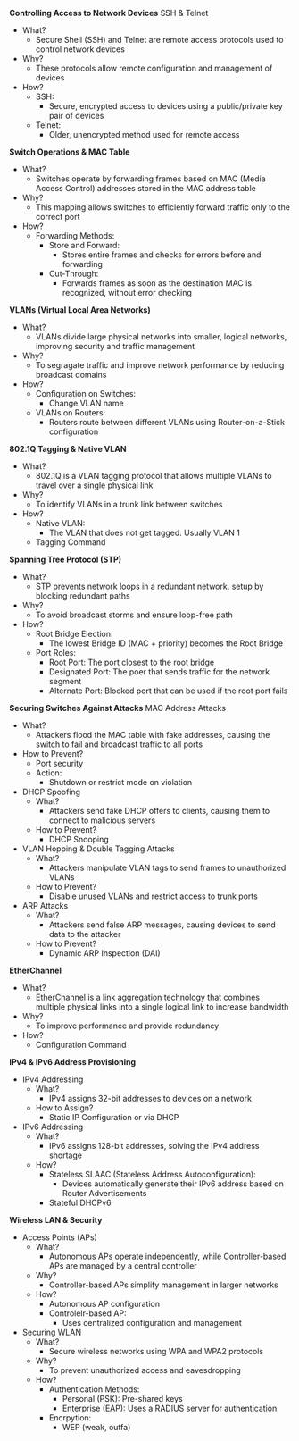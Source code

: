 **Controlling Access to Network Devices**
SSH & Telnet
- What?
	- Secure Shell (SSH) and Telnet are remote access protocols used to control network devices
- Why?
	- These protocols allow remote configuration and management of devices
- How?
	- SSH:
		- Secure, encrypted access to devices using a public/private key pair of devices
	- Telnet:
		- Older, unencrypted method used for remote access

**Switch Operations & MAC Table**
- What?
	- Switches operate by forwarding frames based on MAC (Media Access Control) addresses stored in the MAC address table
- Why?
	- This mapping allows switches to efficiently forward traffic only to the correct port
- How?
	- Forwarding Methods:
		- Store and Forward:
			- Stores entire frames and checks for errors before and forwarding
		- Cut-Through:
			- Forwards frames as soon as the destination MAC is recognized, without error checking

**VLANs (Virtual Local Area Networks)**
- What?
	- VLANs divide large physical networks into smaller, logical networks, improving security and traffic management
- Why?
	- To segragate traffic and improve network performance by reducing broadcast domains
- How?
	- Configuration on Switches:
		- Change VLAN name 
	- VLANs on Routers:
		- Routers route between different VLANs using Router-on-a-Stick configuration

**802.1Q Tagging & Native VLAN**
- What?
	- 802.1Q is a VLAN tagging protocol that allows multiple VLANs to travel over a single physical link
- Why?
	- To identify VLANs in a trunk link between switches
- How?
	- Native VLAN:
		- The VLAN that does not get tagged. Usually VLAN 1
	- Tagging Command

**Spanning Tree Protocol (STP)**
- What?
	- STP prevents network loops in a redundant network. setup by blocking redundant paths
- Why?
	- To avoid broadcast storms and ensure loop-free path
- How?
	- Root Bridge Election:
		- The lowest Bridge ID (MAC + priority) becomes the Root Bridge
	- Port Roles:
		- Root Port: The port closest to the root bridge
		- Designated Port: The poer that sends traffic for the network segment
		- Alternate Port: Blocked port that can be used if the root port fails

**Securing Switches Against Attacks**
MAC Address Attacks
- What?
	- Attackers flood the MAC table with fake addresses, causing the switch to fail and broadcast traffic to all ports
- How to Prevent?
	- Port security
	- Action:
		- Shutdown or restrict mode on violation
- DHCP Spoofing
	- What?
		- Attackers send fake DHCP offers to clients, causing them to connect to malicious servers
	- How to Prevent?
		- DHCP Snooping
- VLAN Hopping & Double Tagging Attacks
	- What?
		- Attackers manipulate VLAN tags to send frames to unauthorized VLANs
	- How to Prevent?
		- Disable unused VLANs and restrict access to trunk ports
- ARP Attacks
	- What?
		- Attackers send false ARP messages, causing devices to send data to the attacker
	- How to Prevent?
		- Dynamic ARP Inspection (DAI)

**EtherChannel**
- What?
	- EtherChannel is a link aggregation technology that combines multiple physical links into a single logical link to increase bandwidth
- Why?
	- To improve performance and provide redundancy
- How?
	- Configuration Command

**IPv4 & IPv6 Address Provisioning**
- IPv4 Addressing
	- What?
		- IPv4 assigns 32-bit addresses to devices on a network
	- How to Assign?
		- Static IP Configuration or via DHCP
- IPv6 Addressing
	- What?
		- IPv6 assigns 128-bit addresses, solving the IPv4 address shortage
	- How?
		- Stateless SLAAC (Stateless Address Autoconfiguration):
			- Devices automatically generate their IPv6 address based on Router Advertisements
		- Stateful DHCPv6

**Wireless LAN & Security**
- Access Points (APs)
	- What?
		- Autonomous APs operate independently, while Controller-based APs are managed by a central controller
	- Why?
		- Controller-based APs simplify management in larger networks
	- How?
		- Autonomous AP configuration
		- Controlelr-based AP:
			- Uses centralized configuration and management
- Securing WLAN
	- What?
		- Secure wireless networks using WPA and WPA2 protocols
	- Why?
		- To prevent unauthorized access and eavesdropping
	- How?
		- Authentication Methods:
			- Personal (PSK): Pre-shared keys
			- Enterprise (EAP): Uses a RADIUS server for authentication
		- Encrpytion:
			- WEP (weak, outfa)